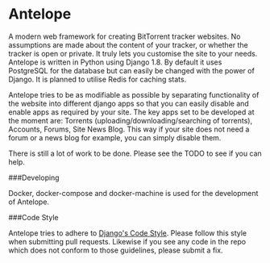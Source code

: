 Antelope
===

A modern web framework for creating BitTorrent tracker websites. No assumptions
are made about the content of your tracker, or whether the tracker is open or
private. It truly lets you customise the site to your needs. Antelope is 
written in Python using Django 1.8. By default it uses PostgreSQL for the 
database but can easily be changed with the power of Django. It is planned to
utilise Redis for caching stats.

Antelope tries to be as modifiable as possible by separating
functionality of the website into different django apps so that you can
easily disable and enable apps as required by your site. The key apps set to be
developed at the moment are: Torrents (uploading/downloading/searching of 
torrents), Accounts, Forums, Site News Blog. This way if your site 
does not need a forum or a news blog for example, you can simply disable them.

There is still a lot of work to be done. Please see the TODO to see if you can
help.

###Developing

Docker, docker-compose and docker-machine is used for the development of 
Antelope.

###Code Style

Antelope tries to adhere to [Django's Code Style](https://docs.djangoproject.com/en/1.8/internals/contributing/writing-code/coding-style/``). 
Please follow this style when submitting pull requests. Likewise if you see any
code in the repo which does not conform to those guidelines, please submit a 
fix.
